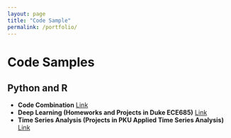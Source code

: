 ```yaml
---
layout: page
title: "Code Sample"
permalink: /portfolio/
---
```


# Code Samples

## Python and R
- **Code Combination**
  [Link](https://xinyuanlyu.github.io/Code%20Example.pdf) 
- **Deep Learning (Homeworks and Projects in Duke ECE685)**
  [Link](https://xinyuanlyu.github.io/Deep%20Learning%20Course%20Code.pdf)
- **Time Series Analysis (Projects in PKU Applied Time Series Analysis)**
  [Link](https://xinyuanlyu.github.io/Time%20Series%20Course%20Code.pdf)

